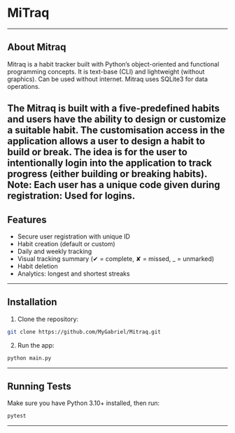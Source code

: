 # MiTraq


---
## About Mitraq
Mitraq is a habit tracker built with Python’s object-oriented and functional programming concepts. 
It is text-base (CLI) and lightweight (without graphics). Can be used without internet.
Mitraq uses SQLite3 for data operations.

The Mitraq is built with a five-predefined habits and users have the ability to design or customize
a suitable habit. The customisation access in the application allows a user to design a habit to 
build or break. The idea is for the user to intentionally login into the application to track progress (either 
building or breaking habits). 
Note: Each user has a unique code given during registration: Used for logins. 
---

## Features
- Secure user registration with unique ID
- Habit creation (default or custom)
- Daily and weekly tracking
- Visual tracking summary (✔ = complete, ✘ = missed, _ = unmarked)
- Habit deletion
- Analytics: longest and shortest streaks

---

## Installation
1. Clone the repository:
```bash
git clone https://github.com/MyGabriel/Mitraq.git
```

2. Run the app:
```bash
python main.py
```

---

## Running Tests
Make sure you have Python 3.10+ installed, then run:
```bash
pytest 
```
---